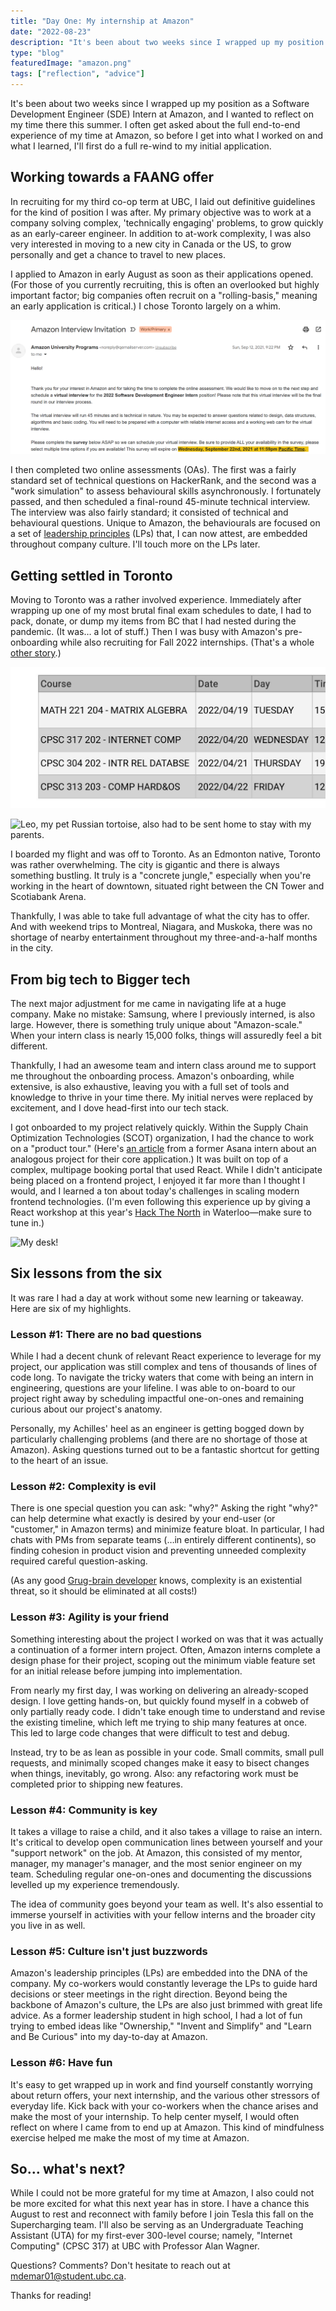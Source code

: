 ```yaml
---
title: "Day One: My internship at Amazon"
date: "2022-08-23"
description: "It's been about two weeks since I wrapped up my position as a Software Development Engineer (SDE) Intern at Amazon. Here's a reflection and six takeaways from my time there this summer."
type: "blog"
featuredImage: "amazon.png"
tags: ["reflection", "advice"]
---
```


It's been about two weeks since I wrapped up my position as a Software Development Engineer (SDE) Intern at Amazon, and I wanted to reflect on my time there this summer. I often get asked about the full end-to-end experience of my time at Amazon, so before I get into what I worked on and what I learned, I'll first do a full re-wind to my initial application.

## Working towards a FAANG offer

In recruiting for my third co-op term at UBC, I laid out definitive guidelines for the kind of position I was after. My primary objective was to work at a company solving complex, 'technically engaging' problems, to grow quickly as an early-career engineer. In addition to at-work complexity, I was also very interested in moving to a new city in Canada or the US, to grow personally and get a chance to travel to new places.

I applied to Amazon in early August as soon as their applications opened. (For those of you currently recruiting, this is often an overlooked but highly important factor; big companies often recruit on a "rolling-basis," meaning an early application is critical.) I chose Toronto largely on a whim.

![My invitation for a final round interview.](amazon-interview-invitation.png)

I then completed two online assessments (OAs). The first was a fairly standard set of technical questions on HackerRank, and the second was a "work simulation" to assess behavioural skills asynchronously. I fortunately passed, and then scheduled a final-round 45-minute technical interview. The interview was also fairly standard; it consisted of technical and behavioural questions. Unique to Amazon, the behaviourals are focused on a set of [leadership principles](https://amazon.jobs/en/principles) (LPs) that, I can now attest, are embedded throughout company culture. I'll touch more on the LPs later.

## Getting settled in Toronto

Moving to Toronto was a rather involved experience. Immediately after wrapping up one of my most brutal final exam schedules to date, I had to pack, donate, or dump my items from BC that I had nested during the pandemic. (It was… a lot of stuff.) Then I was busy with Amazon's pre-onboarding while also recruiting for Fall 2022 internships. (That's a whole [other story](https://michaeldemar.co/blog/rescind-playbook).)

![My final exam schedule. Back-to-back networking, databases, and operating systems was not fun.](exam-schedule.png)

![Leo, my pet Russian tortoise, also had to be sent home to stay with my parents.](leo.png)

I boarded my flight and was off to Toronto. As an Edmonton native, Toronto was rather overwhelming. The city is gigantic and there is always something bustling. It truly is a "concrete jungle," especially when you're working in the heart of downtown, situated right between the CN Tower and Scotiabank Arena.

Thankfully, I was able to take full advantage of what the city has to offer. And with weekend trips to Montreal, Niagara, and Muskoka, there was no shortage of nearby entertainment throughout my three-and-a-half months in the city.

## From big tech to Bigger tech

The next major adjustment for me came in navigating life at a huge company. Make no mistake: Samsung, where I previously interned, is also large. However, there is something truly unique about "Amazon-scale." When your intern class is nearly 15,000 folks, things will assuredly feel a bit different.

Thankfully, I had an awesome team and intern class around me to support me throughout the onboarding process. Amazon's onboarding, while extensive, is also exhaustive, leaving you with a full set of tools and knowledge to thrive in your time there. My initial nerves were replaced by excitement, and I dove head-first into our tech stack.

I got onboarded to my project relatively quickly. Within the Supply Chain Optimization Technologies (SCOT) organization, I had the chance to work on a "product tour." (Here's [an article](https://blog.asana.com/2018/10/move-fast-without-technical-debt-product-tours-react) from a former Asana intern about an analogous project for their core application.) It was built on top of a complex, multipage booking portal that used React. While I didn't anticipate being placed on a frontend project, I enjoyed it far more than I thought I would, and I learned a ton about today's challenges in scaling modern frontend technologies. (I'm even following this experience up by giving a React workshop at this year's [Hack The North](https://hackthenorth.com) in Waterloo—make sure to tune in.)

![My desk!](amazon-desk.png)

## Six lessons from the six

It was rare I had a day at work without some new learning or takeaway. Here are six of my highlights.

### Lesson #1: There are no bad questions

While I had a decent chunk of relevant React experience to leverage for my project, our application was still complex and tens of thousands of lines of code long. To navigate the tricky waters that come with being an intern in engineering, questions are your lifeline. I was able to on-board to our project right away by scheduling impactful one-on-ones and remaining curious about our project's anatomy.

Personally, my Achilles' heel as an engineer is getting bogged down by particularly challenging problems (and there are no shortage of those at Amazon). Asking questions turned out to be a fantastic shortcut for getting to the heart of an issue.

### Lesson #2: Complexity is evil

There is one special question you can ask: "why?" Asking the right "why?" can help determine what exactly is desired by your end-user (or "customer," in Amazon terms) and minimize feature bloat. In particular, I had chats with PMs from separate teams (…in entirely different continents), so finding cohesion in product vision and preventing unneeded complexity required careful question-asking.

(As any good [Grug-brain developer](https://grugbrain.dev) knows, complexity is an existential threat, so it should be eliminated at all costs!)

### Lesson #3: Agility is your friend

Something interesting about the project I worked on was that it was actually a continuation of a former intern project. Often, Amazon interns complete a design phase for their project, scoping out the minimum viable feature set for an initial release before jumping into implementation.

From nearly my first day, I was working on delivering an already-scoped design. I love getting hands-on, but quickly found myself in a cobweb of only partially ready code. I didn't take enough time to understand and revise the existing timeline, which left me trying to ship many features at once.
This led to large code changes that were difficult to test and debug.

Instead, try to be as lean as possible in your code. Small commits, small pull requests, and minimally scoped changes make it easy to bisect changes when things, inevitably, go wrong. Also: any refactoring work must be completed prior to shipping new features.

### Lesson #4: Community is key

It takes a village to raise a child, and it also takes a village to raise an intern. It's critical to develop open communication lines between yourself and your "support network" on the job. At Amazon, this consisted of my mentor, manager, my manager's manager, and the most senior engineer on my team. Scheduling regular one-on-ones and documenting the discussions levelled up my experience tremendously.

The idea of community goes beyond your team as well. It's also essential to immerse yourself in activities with your fellow interns and the broader city you live in as well.

### Lesson #5: Culture isn't just buzzwords

Amazon's leadership principles (LPs) are embedded into the DNA of the company. My co-workers would constantly leverage the LPs to guide hard decisions or steer meetings in the right direction. Beyond being the backbone of Amazon's culture, the LPs are also just brimmed with great life advice. As a former leadership student in high school, I had a lot of fun trying to embed ideas like "Ownership," "Invent and Simplify" and "Learn and Be Curious" into my day-to-day at Amazon.

### Lesson #6: Have fun

It's easy to get wrapped up in work and find yourself constantly worrying about return offers, your next internship, and the various other stressors of everyday life. Kick back with your co-workers when the chance arises and make the most of your internship. To help center myself, I would often reflect on where I came from to end up at Amazon. This kind of mindfulness exercise helped me make the most of my time at Amazon.

## So… what's next?

While I could not be more grateful for my time at Amazon, I also could not be more excited for what this next year has in store. I have a chance this August to rest and reconnect with family before I join Tesla this fall on the Supercharging team. I'll also be serving as an Undergraduate Teaching Assistant (UTA) for my first-ever 300-level course; namely, "Internet Computing" (CPSC 317) at UBC with Professor Alan Wagner.

Questions? Comments? Don't hesitate to reach out at [mdemar01@student.ubc.ca](mailto:mdemar01@student.ubc.ca).

Thanks for reading!
